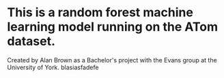 # This is a random forest machine learning model running on the ATom dataset.
Created by Alan Brown as a Bachelor's project with the Evans group at the University of York. 
blasiasfadefe
